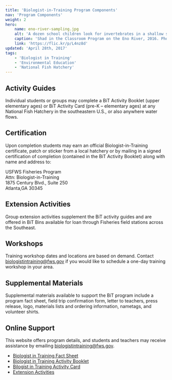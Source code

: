 ```yaml
---
title: 'Biologist-in-Training Program Components'
nav: 'Program Components'
weight: 2
hero:
    name: eno-river-sampling.jpg
    alt: 'A dozen school children look for invertebrates in a shallow stretch of river.'
    caption: 'Shad in the Classroom Program on the Eno River, 2016. Photo by NC Museum of Natural History.'
    link: 'https://flic.kr/p/L4nz8d'
updated: 'April 28th, 2017'
tags:
    - 'Biologist in Training'
    - 'Environmental Education'
    - 'National Fish Hatchery'
---
```


## Activity Guides

Individual students or groups may complete a BiT Activity Booklet (upper elementary ages) or BiT Activity Card (pre-K &ndash; elementary ages) at any National Fish Hatchery in the southeastern U.S., or also anywhere water flows.

## Certification

Upon completion students may earn an official Biologist-in-Training certificate, patch or sticker from a local hatchery or by mailing in a signed certification of completion (contained in the BiT Activity Booklet) along with name and address to:

USFWS Fisheries Program  
Attn: Biologist-in-Training  
1875 Century Blvd., Suite 250  
Atlanta,GA 30345

## Extension Activities

Group extension activities supplement the BiT activity guides and are offered in BiT Bins available for loan through Fisheries field stations across the Southeast.

## Workshops

Training workshop dates and locations are based on demand. Contact [biologistintraining@fws.gov](mailto:biologistintraining@fws.gov) if you would like to schedule a one-day training workshop in your area.

## Supplemental Materials

Supplemental materials available to support the BiT program include a program fact sheet, field trip confirmation form, letter to teachers, press release, logo, materials lists and ordering information, nametags, and volunteer shirts.

## Online Support

This website offers program details, and students and teachers may receive assistance by emailing [biologistintraining@fws.gov](mailto:biologistintraining@fws.gov).

  - [Biologist in Training Fact Sheet](/pdf/fact-sheet/biologist-in-training.pdf)
  - [Biologist in Training Activity Booklet](/pdf/workbook/biologist-in-training.pdf)
  - [Bilogist in Training Activity Card](/pdf/workbook/biologist-in-training-activity-card.pdf)
  - [Extension Activities](/biologist-in-training/extension-activities)
